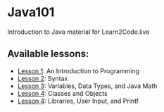 # Java101
Introduction to Java material for Learn2Code.live

## Available lessons:
* [Lesson 1](lesson1.md): An Introduction to Programming
* [Lesson 2](lesson2.md): Syntax
* [Lesson 3](lesson3.md): Variables, Data Types, and Java Math
* [Lesson 4](lesson4.md): Classes and Objects
* [Lesson 4](lesson5.md): Libraries, User Input, and Printf
